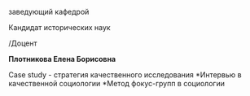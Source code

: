 заведующий кафедрой

Кандидат исторических наук

/Доцент

**Плотникова Елена Борисовна**

Case study - стратегия качественного исследования
	*Интервью в качественной социологии
	*Метод фокус-групп в социологии